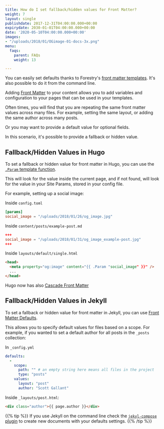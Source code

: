 ```yaml
---
title: How do I set fallback/hidden values for Front Matter?
weight: 7
layout: single
publishdate: 2017-12-31T04:00:00.000+00:00
expirydate: 2030-01-01T04:00:00.000+00:00
date: '2020-05-10T04:00:00.000+00:00'
images:
- "/uploads/2018/01/OGimage-01-docs-3x.png"
menu:
  faqs:
    parent: FAQs
    weight: 13

---
```

You can easily set defaults thanks to Forestry's [front matter templates](/docs/settings/front-matter-templates/).
It's also possible to do it from the command line.

Adding [Front Matter](/docs/editing/front-matter) to your content allows you to add variables and configuration to your pages that can be used in your templates.

Often times, you will find that you are repeating the same front matter values across many files. For example, setting the same layout, or adding the same author across many posts.

Or you may want to provide a default value for optional fields.

In this scenario, it's possible to provide a fallback or hidden value.

## Fallback/Hidden Values in Hugo

To set a fallback or hidden value for front matter in Hugo, you can use the [`.Param` template function](https://gohugo.io/functions/param/).

This will look for the value inside the current page, and if not found, will look for the value in your Site Params, stored in your config file.

For example, setting up a social image:

Inside `config.toml`

```toml
[params]
social_image = "/uploads/2018/01/26/og_image.jpg"
```

Inside `content/posts/example-post.md`

```toml
+++
social_image = "/uploads/2018/01/31/og_image_example-post.jpg"
+++
```

Inside `layouts/default/single.html`

```html
<head>
  <meta property="og:image" content="{{ .Param "social_image" }}" />
  ...
</head>
```

Hugo now has also [Cascade Front Matter](https://gohugo.io/content-management/front-matter/#front-matter-cascade)

## Fallback/Hidden Values in Jekyll

To set a fallback or hidden value for front matter in Jekyll, you can use [Front Matter Defaults](https://jekyllrb.com/docs/configuration/#front-matter-defaults).

This allows you to specify default values for files based on a scope. For example, if you wanted to set a default author for all posts in the `_posts` collection:

In `_config.yml`

```yaml
defaults:
  -
    scope:
      path: "" # an empty string here means all files in the project
      type: "posts"
    values:
      layout: "post"
      author: "Scott Gallant"
```

Inside `_layouts/post.html`:

```html
<div class="author">{{ page.author }}</div>
```

{{% tip %}}
If you use Jekyll on the command line check the [`jekyl-compose` plugin](https://github.com/jekyll/jekyll-compose) to create
new documents with your defaults settings.
{{% /tip %}}